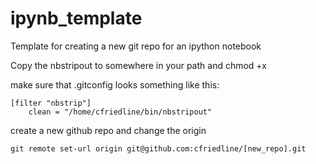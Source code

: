 ipynb_template
==============

Template for creating a new git repo for an ipython notebook

Copy the nbstripout to somewhere in your path and chmod +x

make sure that .gitconfig looks something like this:
    
    [filter "nbstrip"]
        clean = "/home/cfriedline/bin/nbstripout"

create a new github repo and change the origin
    
    git remote set-url origin git@github.com:cfriedline/[new_repo].git
